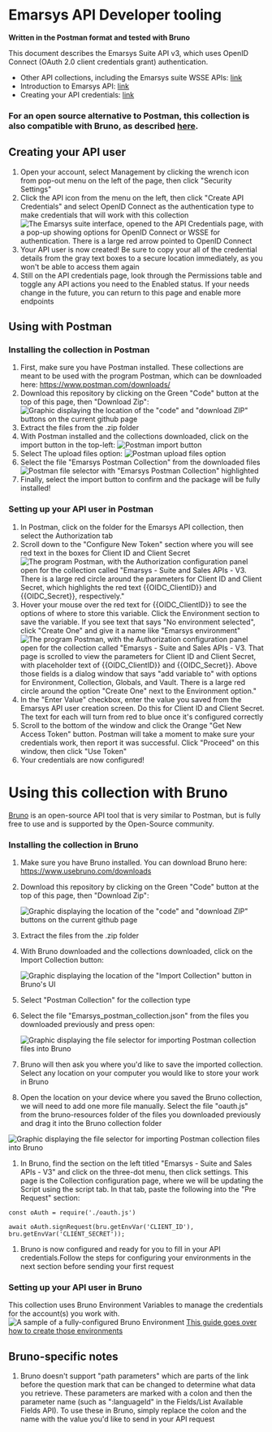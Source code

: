 # Emarsys API Developer tooling
**Written in the Postman format and tested with Bruno**

This document describes the Emarsys Suite API v3, which uses OpenID Connect (OAuth 2.0 client credentials grant) authentication. 

- Other API collections, including the Emarsys suite WSSE APIs: [link](./wsse_APIs/)
- Introduction to Emarsys API: [link](https://help.emarsys.com/hc/en-us/articles/115004745889-API-Introduction-to-the-Emarsys-API)
- Creating your API credentials: [link](https://help.emarsys.com/hc/en-us/articles/22036625729554-Security-settings-API-Credentials)

### For an open source alternative to Postman, this collection is also compatible with Bruno, as described [here](#Using-this-collection-with-Bruno).

## Creating your API user

1. Open your account, select Management by clicking the wrench icon from pop-out menu on the left of the page, then click "Security Settings"
1. Click the API icon from the menu on the left, then click "Create API Credentials" and select OpenID Connect as the authentication type to make credentials that will work with this collection 
![The Emarsys suite interface, opened to the API Credentials page, with a pop-up showing options for OpenID Connect or WSSE for authentication. There is a large red arrow pointed to OpenID Connect](./readme-images/oidc-authentication-type-selector.png)
1. Your API user is now created! Be sure to copy your all of the credential details from the gray text boxes to a secure location immediately, as you won't be able to access them again
1. Still on the API credentials page, look through the Permissions table and toggle any API actions you need to the Enabled status. If your needs change in the future, you can return to this page and enable more endpoints


## Using with Postman

### Installing the collection in Postman
1. First, make sure you have Postman installed. These collections are meant to be used with the program Postman, which can be downloaded here: https://www.postman.com/downloads/
1. Download this repository by clicking on the Green "Code" button at the top of this page, then "Download Zip":
  ![Graphic displaying the location of the "code" and "download ZIP" buttons on the current github page](./readme-images/github-download-steps.png)
3. Extract the files from the .zip folder
4. With Postman installed and the collections downloaded, click on the import button in the top-left:
  ![Postman import button](./readme-images/import-button.png)
1. Select The upload files option:
    ![Postman upload files option](./readme-images/upload-files-button.png)
1. Select the file "Emarsys Postman Collection" from the downloaded files
    ![Postman file selector with "Emarsys Postman Collection" highlighted](./readme-images/file-selector-oauth.png)
1. Finally, select the import button to confirm and the package will be fully installed!
 
### Setting up your API user in Postman

1. In Postman, click on the folder for the Emarsys API collection, then select the Authorization tab
1. Scroll down to the "Configure New Token" section where you will see red text in the boxes for Client ID and Client Secret
![The program Postman, with the Authorization configuration panel open for the collection called "Emarsys - Suite and Sales APIs - V3. There is a large red circle around the parameters for Client ID and Client Secret, which highlights the red text {{OIDC_ClientID}} and {{OIDC_Secret}}, respectively."](./readme-images/postman-oauth-configuration.png)
1. Hover your mouse over the red text for {{OIDC_ClientID}} to see the options of where to store this variable. Click the Environment section to save the variable. If you see text that says "No environment selected", click "Create One" and give it a name like "Emarsys environment"
![The program Postman, with the Authorization configuration panel open for the collection called "Emarsys - Suite and Sales APIs - V3. That page is scrolled to view the parameters for Client ID and Client Secret, with placeholder text of {{OIDC_ClientID}} and {{OIDC_Secret}}. Above those fields is a dialog window that says "add variable to" with options for Environment, Collection, Globals, and Vault. There is a large red circle around the option "Create One" next to the Environment option."](./readme-images/postman-configure-new-environment.png)
1. In the "Enter Value" checkbox, enter the value you saved from the Emarsys API user creation screen. Do this for Client ID and Client Secret. The text for each will turn from red to blue once it's configured correctly
1. Scroll to the bottom of the window and click the Orange "Get New Access Token" button. Postman will take a moment to make sure your credentials work, then report it was successful. Click "Proceed" on this window, then click "Use Token"
1. Your credentials are now configured!


# Using this collection with Bruno

[Bruno](https://docs.usebruno.com/) is an open-source API tool that is very similar to Postman, but is fully free to use and is supported by the Open-Source community.

### Installing the collection in Bruno

1. Make sure you have Bruno installed. You can download Bruno here: https://www.usebruno.com/downloads
1. Download this repository by clicking on the Green "Code" button at the top of this page, then "Download Zip":

    ![Graphic displaying the location of the "code" and "download ZIP" buttons on the current github page](./readme-images/github-download-steps.png)

1. Extract the files from the .zip folder
1. With Bruno downloaded and the collections downloaded, click on the Import Collection button:

    ![Graphic displaying the location of the "Import Collection" button in Bruno's UI](./readme-images/bruno-import-button.png)

1. Select "Postman Collection" for the collection type
1. Select the file "Emarsys_postman_collection.json" from the files you downloaded previously and press open:

    ![Graphic displaying the file selector for importing Postman collection files into Bruno](./readme-images/bruno-file-selector.png)

1. Bruno will then ask you where you'd like to save the imported collection. Select any location on your computer you would like to store your work in Bruno

1. Open the location on your device where you saved the Bruno collection, we will need to add one more file manually. Select the file "oauth.js" from the bruno-resources folder of the files you downloaded previously and drag it into the Bruno collection folder

![Graphic displaying the file selector for importing Postman collection files into Bruno](./readme-images/bruno-adding-auth-script.png)

1. In Bruno, find the section on the left titled "Emarsys - Suite and Sales APIs - V3" and click on the three-dot menu, then click settings. This page is the Collection configuration page, where we will be updating the Script using the script tab. In that tab, paste the following into the "Pre Request" section:

```
const oAuth = require('./oauth.js')

await oAuth.signRequest(bru.getEnvVar('CLIENT_ID'), bru.getEnvVar('CLIENT_SECRET'));
```

1. Bruno is now configured and ready for you to fill in your API credentials.Follow the steps for configuring your environments in the next section before sending your first request

### Setting up your API user in Bruno

This collection uses Bruno Environment Variables to manage the credentials for the account(s) you work with.
![A sample of a fully-configured Bruno Environment](./readme-images/bruno-sample-oauth-environment.png)
[This guide goes over how to create those environments](https://docs.usebruno.com/secrets-management/secret-variables)


## Bruno-specific notes

1. Bruno doesn't support "path parameters" which are parts of the link before the question mark that can be changed to determine what data you retrieve. These parameters are marked with a colon and then the parameter name (such as ":languageId" in the Fields/List Available Fields API). To use these in Bruno, simply replace the colon and the name with the value you'd like to send in your API request
